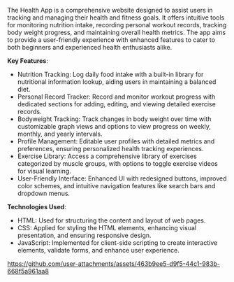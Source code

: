 The Health App is a comprehensive website designed to assist users in tracking and managing their health and fitness goals. It offers intuitive tools for monitoring nutrition intake, recording personal workout records, tracking body weight progress, and maintaining overall health metrics. The app aims to provide a user-friendly experience with enhanced features to cater to both beginners and experienced health enthusiasts alike.

**Key Features**:
- Nutrition Tracking: Log daily food intake with a built-in library for nutritional information lookup, aiding users in maintaining a balanced diet.
- Personal Record Tracker: Record and monitor workout progress with dedicated sections for adding, editing, and viewing detailed exercise records.
- Bodyweight Tracking: Track changes in body weight over time with customizable graph views and options to view progress on weekly, monthly, and yearly intervals.
- Profile Management: Editable user profiles with detailed metrics and preferences, ensuring personalized health tracking experiences.
- Exercise Library: Access a comprehensive library of exercises categorized by muscle groups, with options to toggle exercise videos for visual learning.
- User-Friendly Interface: Enhanced UI with redesigned buttons, improved color schemes, and intuitive navigation features like search bars and dropdown menus.

**Technologies Used**:
- HTML: Used for structuring the content and layout of web pages.
- CSS: Applied for styling the HTML elements, enhancing visual presentation, and ensuring responsive design.
- JavaScript: Implemented for client-side scripting to create interactive elements, validate forms, and enhance user experience.

  

https://github.com/user-attachments/assets/463b9ee5-d9f5-44c1-983b-668f5a961aa8

